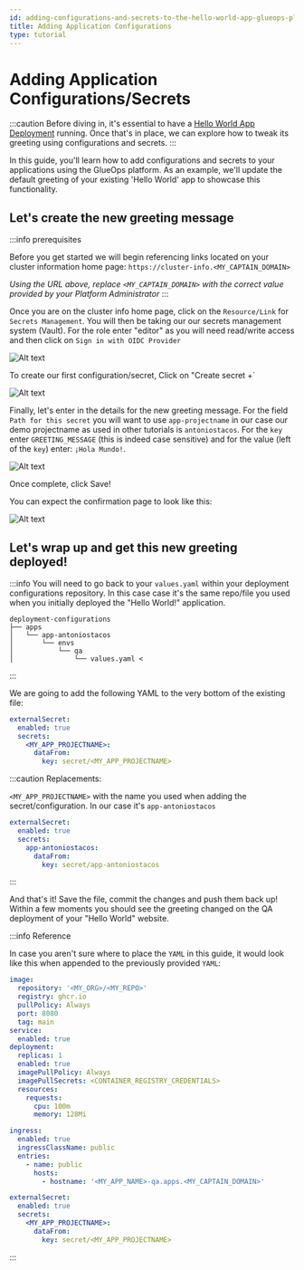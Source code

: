 ```yaml
---
id: adding-configurations-and-secrets-to-the-hello-world-app-glueops-platform
title: Adding Application Configurations
type: tutorial
---
```


# Adding Application Configurations/Secrets
:::caution
Before diving in, it's essential to have a [Hello World App Deployment](../deploy-applications/deploy-hello-world-to-glueops) running. Once that's in place, we can explore how to tweak its greeting using configurations and secrets.
:::

In this guide, you'll learn how to add configurations and secrets to your applications using the GlueOps platform. As an example, we'll update the default greeting of your existing 'Hello World' app to showcase this functionality.

## Let's create the new greeting message

:::info prerequisites

Before you get started we will begin referencing links located on your cluster information home page:
  `https://cluster-info.<MY_CAPTAIN_DOMAIN>`

_Using the URL above, replace `<MY_CAPTAIN_DOMAIN>` with the correct value provided by your Platform Administrator_
:::

Once you are on the cluster info home page, click on the `Resource/Link` for `Secrets Management`. You will then be taking our our secrets management system (Vault). For the role enter "editor" as you will need read/write access and then click on `Sign in with OIDC Provider`

![Alt text](.https://cdn.glueops.dev/doc-assets/v1/login.png)

To create our first configuration/secret, Click on "Create secret +`

![Alt text](.https://cdn.glueops.dev/doc-assets/v1/create-secret.png)

Finally, let's enter in the details for the new greeting message. For the field `Path for this secret` you will want to use `app-projectname` in our case our demo projectname as used in other tutorials is `antoniostacos`.
For the `key` enter `GREETING_MESSAGE` (this is indeed case sensitive) and for the value (left of the `key`) enter: `¡Hola Mundo!`. 

![Alt text](.https://cdn.glueops.dev/doc-assets/v1/create-secret-greeting-message.png)

Once complete, click Save!

You can expect the confirmation page to look like this:

![Alt text](.https://cdn.glueops.dev/doc-assets/v1/saved-secret.png)

## Let's wrap up and get this new greeting deployed!

:::info
You will need to go back to your `values.yaml` within your deployment configurations repository. In this case case it's the same repo/file you used when you initially deployed the "Hello World!" application.

```
deployment-configurations
├── apps
│   └── app-antoniostacos
│       └── envs
│           └── qa
│               └── values.yaml <
```
:::


We are going to add the following YAML to the very bottom of the existing file:

```yaml
externalSecret:
  enabled: true
  secrets:   
    <MY_APP_PROJECTNAME>:
      dataFrom:
        key: secret/<MY_APP_PROJECTNAME>
```

:::caution Replacements:

 `<MY_APP_PROJECTNAME>` with the name you used when adding the secret/configuration. In our case it's `app-antoniostacos`


```yaml
externalSecret:
  enabled: true
  secrets:   
    app-antoniostacos:
      dataFrom:
        key: secret/app-antoniostacos
```
:::

And that's it! Save the file, commit the changes and push them back up! Within a few moments you should see the greeting changed on the QA deployment of your "Hello World" website.

:::info Reference

In case you aren't sure where to place the `YAML` in this guide, it would look like this when appended to the previously provided `YAML`:


```yaml
image:
  repository: '<MY_ORG>/<MY_REPO>'
  registry: ghcr.io
  pullPolicy: Always
  port: 8080
  tag: main
service:
  enabled: true
deployment:
  replicas: 1
  enabled: true
  imagePullPolicy: Always
  imagePullSecrets: <CONTAINER_REGISTRY_CREDENTIALS>
  resources:
    requests:
      cpu: 100m
      memory: 128Mi

ingress:
  enabled: true
  ingressClassName: public
  entries:
    - name: public
      hosts:
        - hostname: '<MY_APP_NAME>-qa.apps.<MY_CAPTAIN_DOMAIN>'

externalSecret:
  enabled: true
  secrets:   
    <MY_APP_PROJECTNAME>:
      dataFrom:
        key: secret/<MY_APP_PROJECTNAME>
```
:::
